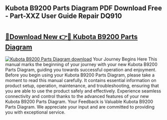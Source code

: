 ## Kubota B9200 Parts Diagram PDF Download Free - Part-XXZ User Guide Repair DQ910

# <h2><a href="http://dfm60l0.blite.top/?on=Kubota+B9200+Parts+Diagram">🔗Download New 👉🔴 Kubota B9200 Parts Diagram</a></h2>

[![Kubota B9200 Parts Diagram download](https://i.imgur.com/lujVjoI.png)](http://dfm60l0.blite.top/?on=Kubota+B9200+Parts+Diagram)
Your Journey Begins Here This manual marks the beginning of your journey with your new Kubota B9200 Parts Diagram, guiding you towards successful operation and enjoyment. Before you begin using your Kubota B9200 Parts Diagram, please take a moment to read this manual carefully. It contains essential information on product setup, operation, maintenance, and troubleshooting, ensuring that you are able to use the product safely and effectively. Experience seamless connectivity and control thanks to the advanced features of your new Kubota B9200 Parts Diagram. Your Feedback is Valuable Kubota B9200 Parts Diagram. We appreciate your input and are committed to providing you with exceptional service.
